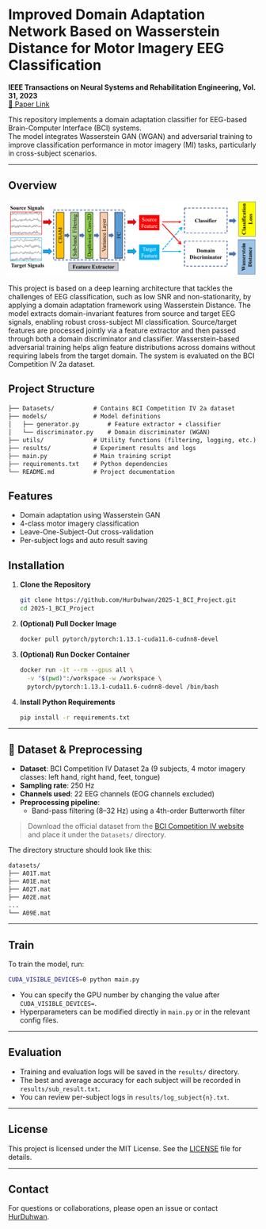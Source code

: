 # Improved Domain Adaptation Network Based on Wasserstein Distance for Motor Imagery EEG Classification

**IEEE Transactions on Neural Systems and Rehabilitation Engineering, Vol. 31, 2023**  
[📄 Paper Link](https://ieeexplore.ieee.org/document/10035017)

This repository implements a domain adaptation classifier for EEG-based Brain-Computer Interface (BCI) systems.  
The model integrates Wasserstein GAN (WGAN) and adversarial training to improve classification performance in motor imagery (MI) tasks, particularly in cross-subject scenarios.

---

## Overview

![Workflow Diagram](./Figure/Framework.png)

This project is based on a deep learning architecture that tackles the challenges of EEG classification, such as low SNR and non-stationarity, by applying a domain adaptation framework using Wasserstein Distance. The model extracts domain-invariant features from source and target EEG signals, enabling robust cross-subject MI classification.
Source/target features are processed jointly via a feature extractor and then passed through both a domain discriminator and classifier.
Wasserstein-based adversarial training helps align feature distributions across domains without requiring labels from the target domain.
The system is evaluated on the BCI Competition IV 2a dataset.


##  Project Structure

```
├── Datasets/           # Contains BCI Competition IV 2a dataset
├── models/             # Model definitions
│   ├── generator.py        # Feature extractor + classifier
│   └── discriminator.py    # Domain discriminator (WGAN)
├── utils/              # Utility functions (filtering, logging, etc.)
├── results/            # Experiment results and logs
├── main.py             # Main training script
├── requirements.txt    # Python dependencies
└── README.md           # Project documentation
```

## Features

- Domain adaptation using Wasserstein GAN
- 4-class motor imagery classification
- Leave-One-Subject-Out cross-validation
- Per-subject logs and auto result saving

## Installation

1. **Clone the Repository**
    ```bash
    git clone https://github.com/HurDuhwan/2025-1_BCI_Project.git
    cd 2025-1_BCI_Project
    ```

2. **(Optional) Pull Docker Image**
    ```bash
    docker pull pytorch/pytorch:1.13.1-cuda11.6-cudnn8-devel
    ```

3. **(Optional) Run Docker Container**
    ```bash
    docker run -it --rm --gpus all \
      -v "$(pwd)":/workspace -w /workspace \
      pytorch/pytorch:1.13.1-cuda11.6-cudnn8-devel /bin/bash
    ```

4. **Install Python Requirements**
    ```bash
    pip install -r requirements.txt
    ```

---

## 📁 Dataset & Preprocessing

- **Dataset**: BCI Competition IV Dataset 2a (9 subjects, 4 motor imagery classes: left hand, right hand, feet, tongue)
- **Sampling rate**: 250 Hz  
- **Channels used**: 22 EEG channels (EOG channels excluded)  
- **Preprocessing pipeline**:
  - Band-pass filtering (8–32 Hz) using a 4th-order Butterworth filter

> Download the official dataset from the [BCI Competition IV website](http://www.bbci.de/competition/iv/) and place it under the `Datasets/` directory.

The directory structure should look like this:

```
datasets/
├── A01T.mat
├── A01E.mat
├── A02T.mat
├── A02E.mat
...
└── A09E.mat
```

---

## Train

To train the model, run:
```bash
CUDA_VISIBLE_DEVICES=0 python main.py
```
- You can specify the GPU number by changing the value after `CUDA_VISIBLE_DEVICES=`.
- Hyperparameters can be modified directly in `main.py` or in the relevant config files.

---

## Evaluation

- Training and evaluation logs will be saved in the `results/` directory.
- The best and average accuracy for each subject will be recorded in `results/sub_result.txt`.
- You can review per-subject logs in `results/log_subject{n}.txt`.

---


## License

This project is licensed under the MIT License. See the [LICENSE](./LICENSE) file for details.

---

## Contact

For questions or collaborations, please open an issue or contact [HurDuhwan](https://github.com/HurDuhwan). 

